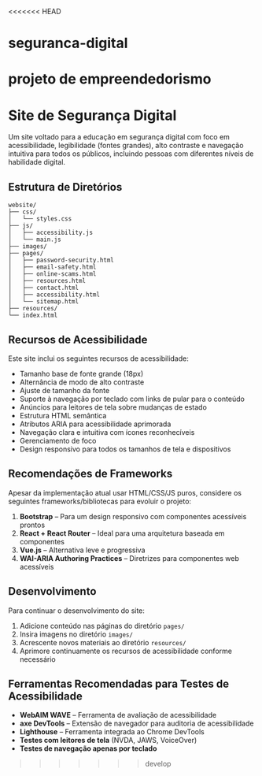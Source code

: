 <<<<<<< HEAD
# seguranca-digital
projeto de  empreendedorismo
=======
# Site de Segurança Digital

Um site voltado para a educação em segurança digital com foco em acessibilidade, legibilidade (fontes grandes), alto contraste e navegação intuitiva para todos os públicos, incluindo pessoas com diferentes níveis de habilidade digital.

## Estrutura de Diretórios

```
website/
├── css/
│   └── styles.css
├── js/
│   ├── accessibility.js
│   └── main.js
├── images/
├── pages/
│   ├── password-security.html
│   ├── email-safety.html
│   ├── online-scams.html
│   ├── resources.html
│   ├── contact.html
│   ├── accessibility.html
│   └── sitemap.html
├── resources/
└── index.html
```

## Recursos de Acessibilidade

Este site inclui os seguintes recursos de acessibilidade:

* Tamanho base de fonte grande (18px)
* Alternância de modo de alto contraste
* Ajuste de tamanho da fonte
* Suporte à navegação por teclado com links de pular para o conteúdo
* Anúncios para leitores de tela sobre mudanças de estado
* Estrutura HTML semântica
* Atributos ARIA para acessibilidade aprimorada
* Navegação clara e intuitiva com ícones reconhecíveis
* Gerenciamento de foco
* Design responsivo para todos os tamanhos de tela e dispositivos

## Recomendações de Frameworks

Apesar da implementação atual usar HTML/CSS/JS puros, considere os seguintes frameworks/bibliotecas para evoluir o projeto:

1. **Bootstrap** – Para um design responsivo com componentes acessíveis prontos
2. **React + React Router** – Ideal para uma arquitetura baseada em componentes
3. **Vue.js** – Alternativa leve e progressiva
4. **WAI-ARIA Authoring Practices** – Diretrizes para componentes web acessíveis

## Desenvolvimento

Para continuar o desenvolvimento do site:

1. Adicione conteúdo nas páginas do diretório `pages/`
2. Insira imagens no diretório `images/`
3. Acrescente novos materiais ao diretório `resources/`
4. Aprimore continuamente os recursos de acessibilidade conforme necessário

## Ferramentas Recomendadas para Testes de Acessibilidade

* **WebAIM WAVE** – Ferramenta de avaliação de acessibilidade
* **axe DevTools** – Extensão de navegador para auditoria de acessibilidade
* **Lighthouse** – Ferramenta integrada ao Chrome DevTools
* **Testes com leitores de tela** (NVDA, JAWS, VoiceOver)
* **Testes de navegação apenas por teclado**
>>>>>>> develop
